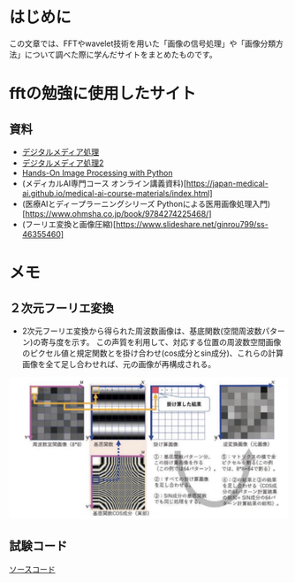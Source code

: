# はじめに

この文章では、FFTやwavelet技術を用いた「画像の信号処理」や「画像分類方法」について調べた際に学んだサイトをまとめたものです。


# fftの勉強に使用したサイト
## 資料
* [デジタルメディア処理](http://takashiijiri.com/classes/dm2020/index.html)
* [デジタルメディア処理2](http://takashiijiri.com/classes/dm2020_2/index.html)
* [Hands-On Image Processing with Python](https://github.com/PacktPublishing/Hands-On-Image-Processing-with-Python)
* (メディカルAI専門コース オンライン講義資料)[https://japan-medical-ai.github.io/medical-ai-course-materials/index.html]
* (医療AIとディープラーニングシリーズ Pythonによる医用画像処理入門)[https://www.ohmsha.co.jp/book/9784274225468/]
* (フーリエ変換と画像圧縮)[https://www.slideshare.net/ginrou799/ss-46355460]


# メモ
## ２次元フーリエ変換
* 2次元フーリエ変換から得られた周波数画像は、基底関数(空間周波数パターン)の寄与度を示す。
  この声質を利用して、対応する位置の周波数空間画像のピクセル値と規定関数とを掛け合わせ(cos成分とsin成分)、これらの計算画像を全て足し合わせれば、元の画像が再構成される。

![引用：医療AIとディープラーニングシリーズ](2020-11-29-07-16-58.png)


## 試験コード
[ソースコード](https://github.com/unachankz/goto_data_science/blob/master/notebook/fft_reconstruct.ipynb)



